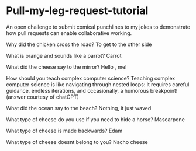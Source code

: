 # Pull-my-leg-request-tutorial
An open challenge to submit comical punchlines to my jokes to demonstrate how pull requests can enable collaborative working.

Why did the chicken cross the road?
To get to the other side

What is orange and sounds like a parrot?
Carrot

What did the cheese say to the mirror?
Hello , me!

How should you teach complex computer science?
Teaching complex computer science is like navigating through nested loops: it requires careful guidance, endless iterations, and occasionally, a humorous breakpoint! (answer courtesy of chatGPT)

What did the ocean say to the beach?
Nothing, it just waved

What type of cheese do you use if you need to hide a horse?
Mascarpone

What type of cheese is made backwards?
Edam

What type of cheese doesnt belong to you?
Nacho cheese
